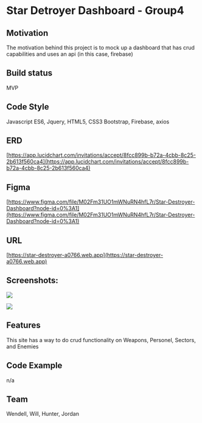 # Star Detroyer Dashboard - Group4


## Motivation
The motivation behind this project is to mock up a dashboard that has crud capabilities and uses an api (in this case, firebase)

## Build status
MVP

## Code Style
Javascript ES6, Jquery, HTML5, CSS3
Bootstrap, Firebase, axios

## ERD

[https://app.lucidchart.com/invitations/accept/8fcc899b-b72a-4cbb-8c25-2b613f560ca4](https://app.lucidchart.com/invitations/accept/8fcc899b-b72a-4cbb-8c25-2b613f560ca4)

## Figma

[https://www.figma.com/file/M02Fm31UO1mWNuRN4hfL7r/Star-Destroyer-Dashboard?node-id=0%3A1](https://www.figma.com/file/M02Fm31UO1mWNuRN4hfL7r/Star-Destroyer-Dashboard?node-id=0%3A1)
## URL

[https://star-destroyer-a0766.web.app](https://star-destroyer-a0766.web.app)

## Screenshots:
![](https://github.com/nss-evening-cohort-13/star-destroyer-dashboard-star-destroyer-dashboard/blob/development/Weapons%20Dashboard%20Screenshot.png)

![](https://github.com/nss-evening-cohort-13/star-destroyer-dashboard-star-destroyer-dashboard/blob/development/Personnel%20Dashboard%20Screenshot.png)

## Features
This site has a way to do crud functionality on Weapons, Personel, Sectors, and Enemies

## Code Example

n/a

## Team

Wendell, Will, Hunter, Jordan


